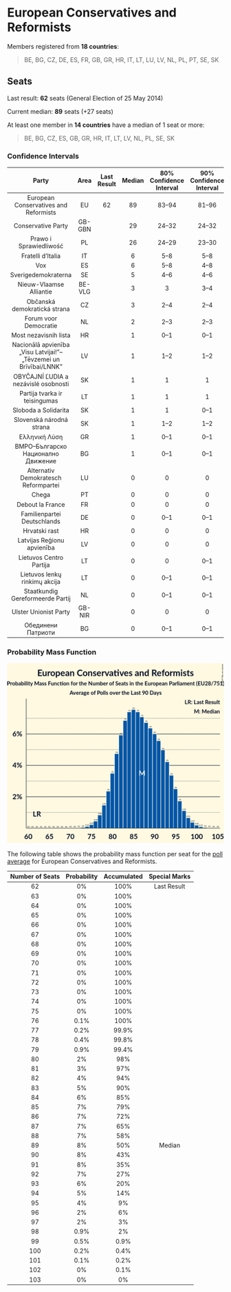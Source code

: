 # European Conservatives and Reformists

Members registered from **18 countries**:

> BE, BG, CZ, DE, ES, FR, GB, GR, HR, IT, LT, LU, LV, NL, PL, PT, SE, SK

## Seats

Last result: **62** seats (General Election of 25 May 2014)

Current median: **89** seats (+27 seats)

At least one member in **14 countries** have a median of 1 seat or more:

> BE, BG, CZ, ES, GB, GR, HR, IT, LT, LV, NL, PL, SE, SK

### Confidence Intervals

| Party | Area | Last Result | Median | 80% Confidence Interval | 90% Confidence Interval | 95% Confidence Interval | 99% Confidence Interval |
|:-----:|:----:|:-----------:|:------:|:-----------------------:|:-----------------------:|:-----------------------:|:-----------------------:|
| European Conservatives and Reformists | EU | 62 | 89 | 83–94 | 81–96 | 80–97 | 78–99 |
| Conservative Party | GB-GBN | | 29 | 24–32 | 24–32 | 24–32 | 23–33 |
| Prawo i Sprawiedliwość | PL | | 26 | 24–29 | 23–30 | 23–31 | 22–32 |
| Fratelli d’Italia | IT | | 6 | 5–8 | 5–8 | 5–9 | 4–10 |
| Vox | ES | | 6 | 5–8 | 4–8 | 4–8 | 4–8 |
| Sverigedemokraterna | SE | | 5 | 4–6 | 4–6 | 4–6 | 3–7 |
| Nieuw-Vlaamse Alliantie | BE-VLG | | 3 | 3 | 3–4 | 3–4 | 3–4 |
| Občanská demokratická strana | CZ | | 3 | 2–4 | 2–4 | 2–4 | 2–4 |
| Forum voor Democratie | NL | | 2 | 2–3 | 2–3 | 2–3 | 1–3 |
| Most nezavisnih lista | HR | | 1 | 0–1 | 0–1 | 0–1 | 0–1 |
| Nacionālā apvienība „Visu Latvijai!”–„Tēvzemei un Brīvībai/LNNK” | LV | | 1 | 1–2 | 1–2 | 1–2 | 1–2 |
| OBYČAJNÍ ĽUDIA a nezávislé osobnosti | SK | | 1 | 1 | 1 | 1 | 0–1 |
| Partija tvarka ir teisingumas | LT | | 1 | 1 | 1 | 1 | 1 |
| Sloboda a Solidarita | SK | | 1 | 1 | 0–1 | 0–1 | 0–2 |
| Slovenská národná strana | SK | | 1 | 1–2 | 1–2 | 1–2 | 1–2 |
| Ελληνική Λύση | GR | | 1 | 0–1 | 0–1 | 0–1 | 0–1 |
| ВМРО–Българско Национално Движение | BG | | 1 | 0–1 | 0–1 | 0–2 | 0–2 |
| Alternativ Demokratesch Reformpartei | LU | | 0 | 0 | 0 | 0 | 0 |
| Chega | PT | | 0 | 0 | 0 | 0 | 0 |
| Debout la France | FR | | 0 | 0 | 0 | 0 | 0 |
| Familienpartei Deutschlands | DE | | 0 | 0–1 | 0–1 | 0–1 | 0–1 |
| Hrvatski rast | HR | | 0 | 0 | 0 | 0 | 0 |
| Latvijas Reģionu apvienība | LV | | 0 | 0 | 0 | 0–1 | 0–1 |
| Lietuvos Centro Partija | LT | | 0 | 0 | 0–1 | 0–1 | 0–1 |
| Lietuvos lenkų rinkimų akcija | LT | | 0 | 0–1 | 0–1 | 0–1 | 0–1 |
| Staatkundig Gereformeerde Partij | NL | | 0 | 0–1 | 0–1 | 0–1 | 0–1 |
| Ulster Unionist Party | GB-NIR | | 0 | 0 | 0 | 0 | 0 |
| Обединени Патриоти | BG | | 0 | 0–1 | 0–1 | 0–1 | 0–1 |

### Probability Mass Function

![Graph with seats probability mass function not yet produced](average-2019-11-30-seats-pmf-europeanconservativesandreformists.png "Seats Probability Mass Function")

The following table shows the probability mass function per seat for the [poll average](average-2019-11-30.html) for European Conservatives and Reformists.

| Number of Seats | Probability | Accumulated | Special Marks |
|:---------------:|:-----------:|:-----------:|:-------------:|
| 62 | 0% | 100% | Last Result |
| 63 | 0% | 100% |  |
| 64 | 0% | 100% |  |
| 65 | 0% | 100% |  |
| 66 | 0% | 100% |  |
| 67 | 0% | 100% |  |
| 68 | 0% | 100% |  |
| 69 | 0% | 100% |  |
| 70 | 0% | 100% |  |
| 71 | 0% | 100% |  |
| 72 | 0% | 100% |  |
| 73 | 0% | 100% |  |
| 74 | 0% | 100% |  |
| 75 | 0% | 100% |  |
| 76 | 0.1% | 100% |  |
| 77 | 0.2% | 99.9% |  |
| 78 | 0.4% | 99.8% |  |
| 79 | 0.9% | 99.4% |  |
| 80 | 2% | 98% |  |
| 81 | 3% | 97% |  |
| 82 | 4% | 94% |  |
| 83 | 5% | 90% |  |
| 84 | 6% | 85% |  |
| 85 | 7% | 79% |  |
| 86 | 7% | 72% |  |
| 87 | 7% | 65% |  |
| 88 | 7% | 58% |  |
| 89 | 8% | 50% | Median |
| 90 | 8% | 43% |  |
| 91 | 8% | 35% |  |
| 92 | 7% | 27% |  |
| 93 | 6% | 20% |  |
| 94 | 5% | 14% |  |
| 95 | 4% | 9% |  |
| 96 | 2% | 6% |  |
| 97 | 2% | 3% |  |
| 98 | 0.9% | 2% |  |
| 99 | 0.5% | 0.9% |  |
| 100 | 0.2% | 0.4% |  |
| 101 | 0.1% | 0.2% |  |
| 102 | 0% | 0.1% |  |
| 103 | 0% | 0% |  |


